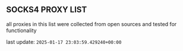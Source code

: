 ## SOCKS4 PROXY LIST

all proxies in this list were collected from open sources and tested for functionality

last update: `2025-01-17 23:03:59.429240+00:00`